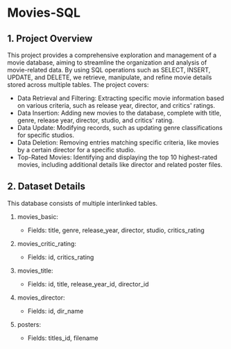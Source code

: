 # Movies-SQL

## 1. Project Overview

This project provides a comprehensive exploration and management of a movie database, aiming to streamline the organization and analysis of movie-related data. By using SQL operations such as SELECT, INSERT, UPDATE, and DELETE, we retrieve, manipulate, and refine movie details stored across multiple tables. The project covers:

   *  Data Retrieval and Filtering: Extracting specific movie information based on various criteria, such as release year, director, and critics' ratings.
   *  Data Insertion: Adding new movies to the database, complete with title, genre, release year, director, studio, and critics' rating.
   *  Data Update: Modifying records, such as updating genre classifications for specific studios.
   *  Data Deletion: Removing entries matching specific criteria, like movies by a certain director for a specific studio.
   *  Top-Rated Movies: Identifying and displaying the top 10 highest-rated movies, including additional details like director and related poster files.


## 2. Dataset Details

This database consists of multiple interlinked tables.

 1. movies_basic:
       * Fields: title, genre, release_year, director, studio, critics_rating

2.  movies_critic_rating:
       * Fields: id, critics_rating

3.  movies_title:
       *  Fields: id, title, release_year_id, director_id

4.  movies_director:
      *  Fields: id, dir_name
    
5.  posters:
      *  Fields: titles_id, filename
       

